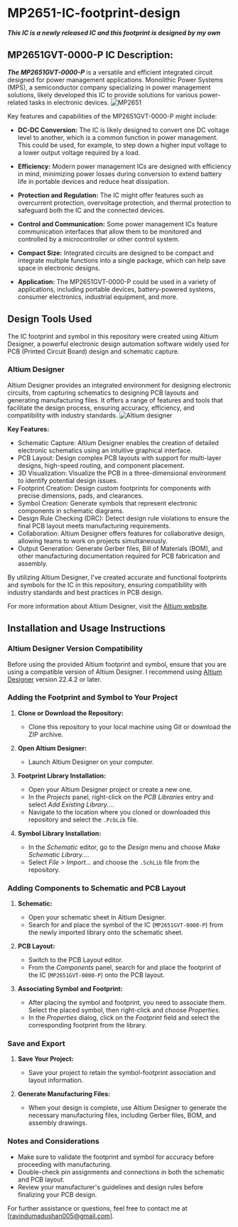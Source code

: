 # MP2651-IC-footprint-design
 _**This IC is a newly released IC and this footprint is designed by my own**_

 ## MP2651GVT-0000-P IC Description:

**_The MP2651GVT-0000-P_** is a versatile and efficient integrated circuit designed for power management applications. Monolithic Power Systems (MPS), a semiconductor company specializing in power management solutions, likely developed this IC to provide solutions for various power-related tasks in electronic devices.
![MP2651](https://github.com/RavinduMPK/MP2651-IC-footprint-design/assets/68577937/98b976c4-8392-49b4-850d-6612e838338d)

Key features and capabilities of the MP2651GVT-0000-P might include:

- **DC-DC Conversion:** The IC is likely designed to convert one DC voltage level to another, which is a common function in power management. This could be used, for example, to step down a higher input voltage to a lower output voltage required by a load.

- **Efficiency:** Modern power management ICs are designed with efficiency in mind, minimizing power losses during conversion to extend battery life in portable devices and reduce heat dissipation.

- **Protection and Regulation:** The IC might offer features such as overcurrent protection, overvoltage protection, and thermal protection to safeguard both the IC and the connected devices.

- **Control and Communication:** Some power management ICs feature communication interfaces that allow them to be monitored and controlled by a microcontroller or other control system.

- **Compact Size:** Integrated circuits are designed to be compact and integrate multiple functions into a single package, which can help save space in electronic designs.

- **Application:** The MP2651GVT-0000-P could be used in a variety of applications, including portable devices, battery-powered systems, consumer electronics, industrial equipment, and more.


## Design Tools Used

The IC footprint and symbol in this repository were created using Altium Designer, a powerful electronic design automation software widely used for PCB (Printed Circuit Board) design and schematic capture.

### Altium Designer

Altium Designer provides an integrated environment for designing electronic circuits, from capturing schematics to designing PCB layouts and generating manufacturing files. It offers a range of features and tools that facilitate the design process, ensuring accuracy, efficiency, and compatibility with industry standards.
![Altium designer](https://github.com/RavinduMPK/MP2651-IC-footprint-design/assets/68577937/0a42deca-33a8-4f17-b1ae-f0dfbb1f7703)

**Key Features:**

- Schematic Capture: Altium Designer enables the creation of detailed electronic schematics using an intuitive graphical interface.
- PCB Layout: Design complex PCB layouts with support for multi-layer designs, high-speed routing, and component placement.
- 3D Visualization: Visualize the PCB in a three-dimensional environment to identify potential design issues.
- Footprint Creation: Design custom footprints for components with precise dimensions, pads, and clearances.
- Symbol Creation: Generate symbols that represent electronic components in schematic diagrams.
- Design Rule Checking (DRC): Detect design rule violations to ensure the final PCB layout meets manufacturing requirements.
- Collaboration: Altium Designer offers features for collaborative design, allowing teams to work on projects simultaneously.
- Output Generation: Generate Gerber files, Bill of Materials (BOM), and other manufacturing documentation required for PCB fabrication and assembly.

By utilizing Altium Designer, I've created accurate and functional footprints and symbols for the IC in this repository, ensuring compatibility with industry standards and best practices in PCB design.

For more information about Altium Designer, visit the [Altium website](https://www.altium.com/altium-designer/).


## Installation and Usage Instructions

### Altium Designer Version Compatibility

Before using the provided Altium footprint and symbol, ensure that you are using a compatible version of Altium Designer. I recommend using [Altium Designer](https://www.altium.com/altium-designer/) version 22.4.2 or later.

### Adding the Footprint and Symbol to Your Project

1. **Clone or Download the Repository:**
   - Clone this repository to your local machine using Git or download the ZIP archive.

2. **Open Altium Designer:**
   - Launch Altium Designer on your computer.

3. **Footprint Library Installation:**
   - Open your Altium Designer project or create a new one.
   - In the *Projects* panel, right-click on the *PCB Libraries* entry and select *Add Existing Library...*.
   - Navigate to the location where you cloned or downloaded this repository and select the `.PcbLib` file.

4. **Symbol Library Installation:**
   - In the *Schematic* editor, go to the *Design* menu and choose *Make Schematic Library...*.
   - Select *File > Import...* and choose the `.SchLib` file from the repository.

### Adding Components to Schematic and PCB Layout

1. **Schematic:**
   - Open your schematic sheet in Altium Designer.
   - Search for and place the symbol of the IC (`MP2651GVT-0000-P`) from the newly imported library onto the schematic sheet.

2. **PCB Layout:**
   - Switch to the PCB Layout editor.
   - From the *Components* panel, search for and place the footprint of the IC (`MP2651GVT-0000-P`) onto the PCB layout.

3. **Associating Symbol and Footprint:**
   - After placing the symbol and footprint, you need to associate them. Select the placed symbol, then right-click and choose *Properties*.
   - In the *Properties* dialog, click on the *Footprint* field and select the corresponding footprint from the library.

### Save and Export

1. **Save Your Project:**
   - Save your project to retain the symbol-footprint association and layout information.

2. **Generate Manufacturing Files:**
   - When your design is complete, use Altium Designer to generate the necessary manufacturing files, including Gerber files, BOM, and assembly drawings.

### Notes and Considerations

- Make sure to validate the footprint and symbol for accuracy before proceeding with manufacturing.
- Double-check pin assignments and connections in both the schematic and PCB layout.
- Review your manufacturer's guidelines and design rules before finalizing your PCB design.

For further assistance or questions, feel free to contact me at [ravindumadushan005@gmail.com].









